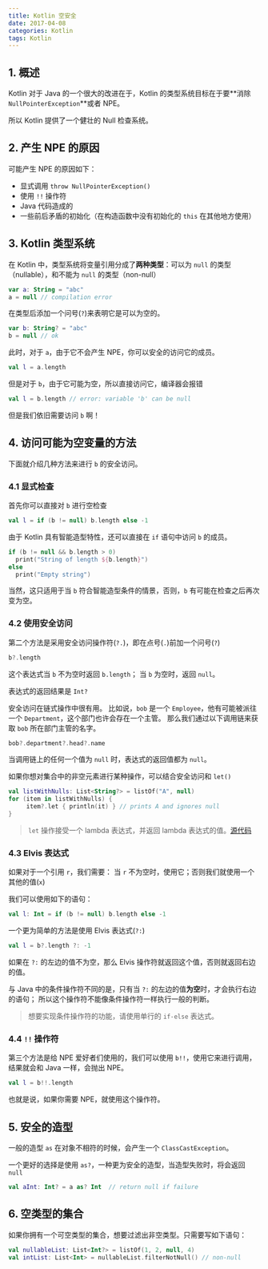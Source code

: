 ```yaml
---
title: Kotlin 空安全
date: 2017-04-08
categories: Kotlin
tags: Kotlin
---
```


## 1. 概述

Kotlin 对于 Java 的一个很大的改进在于，Kotlin 的类型系统目标在于要**消除 `NullPointerException`**或者 NPE。

所以 Kotlin 提供了一个健壮的 Null 检查系统。

<!-- more -->## 2. 产生 NPE 的原因

可能产生 NPE 的原因如下：

- 显式调用 `throw NullPointerException()`
- 使用 `!!` 操作符
- Java 代码造成的
- 一些前后矛盾的初始化（在构造函数中没有初始化的 `this` 在其他地方使用）

## 3. Kotlin 类型系统

在 Kotlin 中，类型系统将变量引用分成了**两种类型**：可以为 `null` 的类型（nullable），和不能为 `null` 的类型（non-null）

```kotlin
var a: String = "abc"
a = null // compilation error
```

在类型后添加一个问号(`?`)来表明它是可以为空的。

```kotlin
var b: String? = "abc"
b = null // ok
```

此时，对于 `a`，由于它不会产生 NPE，你可以安全的访问它的成员。

```kotlin
val l = a.length
```

但是对于 `b`，由于它可能为空，所以直接访问它，编译器会报错

```kotlin
val l = b.length // error: variable 'b' can be null
```

但是我们依旧需要访问 `b` 啊！


<!-- more -->## 4. 访问可能为空变量的方法

下面就介绍几种方法来进行 `b` 的安全访问。

### 4.1 显式检查

首先你可以直接对 `b` 进行空检查

```kotlin
val l = if (b != null) b.length else -1
```

由于 Kotlin 具有智能造型特性，还可以直接在 `if` 语句中访问 `b` 的成员。

```kotlin
if (b != null && b.length > 0)
  print("String of length ${b.length}")
else
  print("Empty string")
```

当然，这只适用于当 `b` 符合智能造型条件的情景，否则，`b` 有可能在检查之后再次变为空。

### 4.2 使用安全访问

第二个方法是采用安全访问操作符(`?.`)，即在点号(`.`)前加一个问号(`?`)

```kotlin
b?.length
```

这个表达式当 `b` 不为空时返回 `b.length`；
当 `b` 为空时，返回 `null`。

表达式的返回结果是 `Int?`

安全访问在链式操作中很有用。
比如说，`bob` 是一个 `Employee`，他有可能被派往一个 `Department`，这个部门也许会存在一个主管。
那么我们通过以下调用链来获取 `bob` 所在部门主管的名字。

```kotlin
bob?.department?.head?.name
```

当调用链上的任何一个值为 `null` 时，表达式的返回值都为 `null`。

如果你想对集合中的非空元素进行某种操作，可以结合安全访问和 `let()`

```kotlin
val listWithNulls: List<String?> = listOf("A", null)
for (item in listWithNulls) {
     item?.let { println(it) } // prints A and ignores null
}
```

> `let` 操作接受一个 lambda 表达式，并返回 lambda 表达式的值。[源代码](https://github.com/JetBrains/kotlin/blob/1.0.3/libraries/stdlib/src/kotlin/util/Standard.kt#L55)


<!-- more -->### 4.3 Elvis 表达式

如果对于一个引用 `r`，我们需要：
当 `r` 不为空时，使用它；否则我们就使用一个其他的值(`x`)

我们可以使用如下的语句：

```kotlin
val l: Int = if (b != null) b.length else -1
```

一个更为简单的方法是使用 Elvis 表达式(`?:`)

```kotlin
val l = b?.length ?: -1
```

如果在 `?:` 的左边的值不为空，那么 Elvis 操作符就返回这个值，否则就返回右边的值。

与 Java 中的条件操作符不同的是，只有当 `?:` 的左边的值**为空**时，才会执行右边的语句；
所以这个操作符不能像条件操作符一样执行一般的判断。

> 想要实现条件操作符的功能，请使用单行的 `if-else` 表达式。

### 4.4 `!!` 操作符

第三个方法是给 NPE 爱好者们使用的，我们可以使用 `b!!`，使用它来进行调用，结果就会和 Java 一样，会抛出 NPE。

```kotlin
val l = b!!.length
```

也就是说，如果你需要 NPE，就使用这个操作符。

<!-- more -->## 5. 安全的造型

一般的造型 `as` 在对象不相符的时候，会产生一个 `ClassCastException`。

一个更好的选择是使用 `as?`，一种更为安全的造型，当造型失败时，将会返回 `null`

```kotlin
val aInt: Int? = a as? Int  // return null if failure
```

## 6. 空类型的集合

如果你拥有一个可空类型的集合，想要过滤出非空类型。只需要写如下语句：

```kotlin
val nullableList: List<Int?> = listOf(1, 2, null, 4)
val intList: List<Int> = nullableList.filterNotNull() // non-null
```
